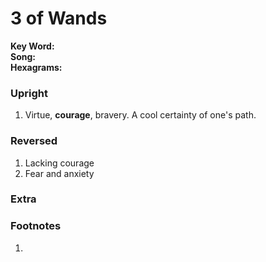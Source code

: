 # 3 of Wands

**Key Word:**   
**Song:**   
**Hexagrams:** 



### Upright

1) Virtue, **courage**, bravery. A cool certainty of one's path.



### Reversed

1) Lacking courage
2) Fear and anxiety



### Extra





### Footnotes

1. 



